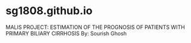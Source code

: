 # sg1808.github.io 
MALIS PROJECT: ESTIMATION OF THE PROGNOSIS OF PATIENTS WITH PRIMARY BILIARY CIRRHOSIS
By: Sourish Ghosh
